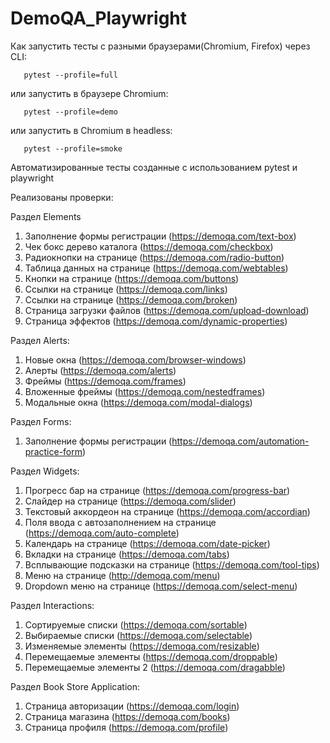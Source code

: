 # DemoQA_Playwright


Как запустить тесты с разными браузерами(Chromium, Firefox) через CLI:

```shell
   pytest --profile=full
````
или запустить в браузере Chromium:
```shell
   pytest --profile=demo
```
или запустить в Chromium в headless:
```shell
   pytest --profile=smoke
```


Автоматизированные тесты созданные с использованием pytest и playwright

Реализованы проверки:

Раздел Elements
   1. Заполнение формы регистрации (https://demoqa.com/text-box)
   2. Чек бокс дерево каталога (https://demoqa.com/checkbox)
   3. Радиокнопки на странице (https://demoqa.com/radio-button)
   4. Таблица данных на странице (https://demoqa.com/webtables) 
   5. Кнопки на странице (https://demoqa.com/buttons)
   6. Ссылки на странице (https://demoqa.com/links)
   7. Ссылки на странице (https://demoqa.com/broken)
   8. Страница загрузки файлов (https://demoqa.com/upload-download)
   9. Страница эффектов (https://demoqa.com/dynamic-properties)

Раздел Alerts:
   1. Новые окна (https://demoqa.com/browser-windows)
   2. Алерты (https://demoqa.com/alerts)
   3. Фреймы (https://demoqa.com/frames)
   4. Вложенные фреймы (https://demoqa.com/nestedframes)
   5. Модальные окна (https://demoqa.com/modal-dialogs)

Раздел Forms:
   1. Заполнение формы регистрации (https://demoqa.com/automation-practice-form)  

Раздел Widgets:
   1. Прогресс бар на странице (https://demoqa.com/progress-bar)
   2. Слайдер на странице (https://demoqa.com/slider)
   3. Текстовый аккордеон на странице (https://demoqa.com/accordian)
   4. Поля ввода с автозаполнением на странице (https://demoqa.com/auto-complete)
   5. Календарь на странице (https://demoqa.com/date-picker)
   6. Вкладки на странице (https://demoqa.com/tabs)
   7. Всплывающие подсказки на странице (https://demoqa.com/tool-tips)
   8. Меню на странице (http://demoqa.com/menu)
   9. Dropdown меню на странице (https://demoqa.com/select-menu)

Раздел Interactions:
   1. Сортируемые списки (https://demoqa.com/sortable)
   2. Выбираемые списки (https://demoqa.com/selectable)
   3. Изменяемые элементы (https://demoqa.com/resizable)
   4. Перемещаемые элементы (https://demoqa.com/droppable)
   5. Перемещаемые элементы 2 (https://demoqa.com/dragabble)

Раздел Book Store Application:
   1. Страница авторизации (https://demoqa.com/login)
   2. Страница магазина (https://demoqa.com/books)
   3. Страница профиля (https://demoqa.com/profile)
 
